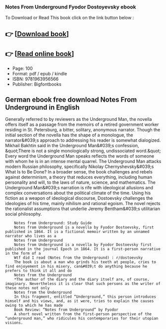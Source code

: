 ### Notes From Underground Fyodor Dostoyevsky ebook

To Download or Read This book click on the link button below :

## 👉  [**[Download book](http://ebooksharez.info/download.php?group=book&from=github.com&id=717960&lnk=1063 "Download book")**]

## 👉  [**[Read online book](http://ebooksharez.info/download.php?group=book&from=github.com&id=717960&lnk=1063 "Read online book")**]


* Page: 100
* Format: pdf / epub / kindle
* ISBN: 9781963956566
* Publisher: Bigfontbooks



## German ebook free download Notes From Underground in English



Generally referred to by reviewers as the Underground Man, the novella offers itself as a passage from the memoirs of a retired government worker residing in St. Petersburg, a bitter, solitary, anonymous narrator. Though the initial section of the novella has the shape of a monologue, the narrator&amp;#039;s approach to addressing his reader is somewhat dialogized. Mikhail Bakhtin said in the Underground Man&amp;#039;s confession, &amp;quot;There is not a single monologically strong, undissociated word.&amp;quot; Every word the Underground Man speaks reflects the words of someone with whom he is in an intense mental quarrel. The Underground Man attacks modern Russian philosophy, specifically Nikolay Chernyshevsky&amp;#039;s What Is to Be Done? In a broader sense, the book challenges and rebels against determinism, a theory that reduces everything, including human personality and will, to the laws of nature, science, and mathematics. The Underground Man&amp;#039;s narration is rife with ideological allusions and complex conversations about the political climate of the time. Using his fiction as a weapon of ideological discourse, Dostoevsky challenges the ideologies of his time, mainly nihilism and rational egoism. The novel rejects the rationalist assumptions that underlie Jeremy Bentham&amp;#039;s utilitarian social philosophy.


        Notes from Underground: Study Guide
        Notes from Underground is a novella by Fyodor Dostoevsky, first published in 1864. It is a fictional memoir written by an unnamed narrator who lives as a 
        Notes from Underground
        Notes from Underground is a novella by Fyodor Dostoevsky first published in the journal Epoch in 1864. It is a first-person narrative in the form of a 
        Wtf did I read (Notes from the Underground) : r/dostoevsky
        The book is about a man who grinds his teeth at people, cries to find enjoyement in his misery, can&#039;t do anything because he prefers to think it all and do 
        Notes from the Underground
        *The author of the diary and the diary itself are, of course, imaginary. Nevertheless it is clear that such persons as the writer of these notes not only 
        Notes from the Underground
        In this fragment, entitled “Underground,” this person introduces himself and his views, and, as it were, tries to explain the causes owing to which he has made 
        Book Review: “Notes from Underground” by Fyodor
        A short novel written from the first-person perspective of the “underground man,” who ridicules his contemporaries for their utopian visions.
    




